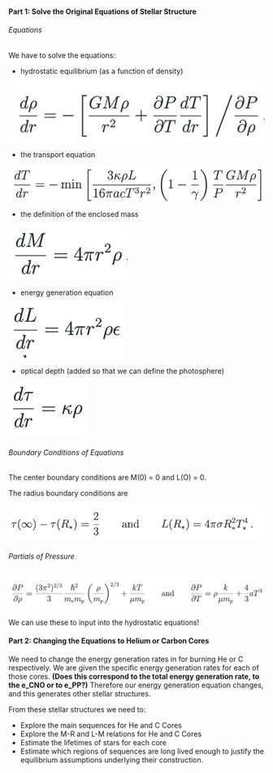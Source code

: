 
#### Part 1: Solve the Original Equations of Stellar Structure

###### Equations

We have to solve the equations:
* hydrostatic equilibrium (as a function of density)

![](hydrostatic.png)

* the transport equation

![](transport.png)


* the definition of the enclosed mass

![](mass.png)

* energy generation equation

![](energy.png)

* optical depth (added so that we can define the photosphere)

![](optical.png)


###### Boundary Conditions of Equations

The center boundary conditions are M(0) = 0 and L(O) = 0.

The radius boundary conditions are

![](radiusboundary.png)

###### Partials of Pressure

![](partials.png)

We can use these to input into the hydrostatic equations!

#### Part 2: Changing the Equations to Helium or Carbon Cores

We need to change the energy generation rates in for burning He or C respectively. We are given the specific energy generation rates for each of those cores. **(Does this correspond to the total energy generation rate, to the e_CNO or to e_PP?)** Therefore our energy generation equation changes, and this generates other stellar structures.

From these stellar structures we need to:
* Explore the main sequences for He and C Cores
* Explore the M-R and L-M relations for He and C Cores
* Estimate the lifetimes of stars for each core
* Estimate which regions of sequences are long lived enough to justify the equilibrium assumptions underlying their construction.
